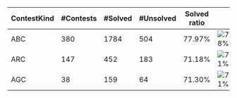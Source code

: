 | ContestKind | #Contests | #Solved | #Unsolved | Solved ratio | |
| - | - | - | - | - | - |
| ABC | 380 | 1784 | 504 | 77.97% | ![78%](https://progress-bar.xyz/78?title=Solved) |
| ARC | 147 | 452 | 183 | 71.18% | ![71%](https://progress-bar.xyz/71?title=Solved) |
| AGC | 38 | 159 | 64 | 71.30% | ![71%](https://progress-bar.xyz/71?title=Solved) |
